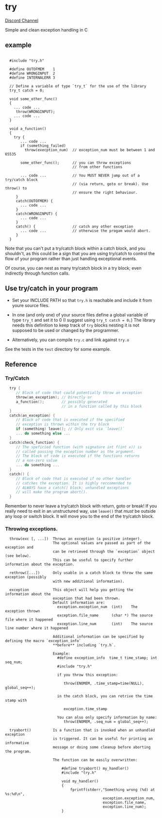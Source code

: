 # try 

[Discord Channel](https://discord.gg/QFzP9vaR8j)

Simple and clean exception handling in C

## example

```

  #include "try.h"

  #define OUTOFMEM    1
  #define WRONGINPUT  2
  #define INTERNALERR 3

  // Define a variable of type `try_t` for the use of the library
  try_t catch = 0;

  void some_other_func() 
  {
    ... code ...
     throw(WRONGINPUT);
    ... code ...
  }

  void a_function()
  {
    try {
       ... code ...
       if (something_failed) 
         throw(execption_num)  // exception_num must be between 1 and 65535 
   
       some_other_func();      // you can throw exceptions
                               // from other functions 
   
       ... code ...            // You MUST NEVER jump out of a try/catch block
                               // (via return, goto or break). Use throw() to
                               // ensure the right behaviour.
     }  
     catch(OUTOFMEM) {
       ... code ...
     }
     catch(WRONGINPUT) {
       ... code ...
     }
     catch() {                 // catch any other exception
       ... code ...            // otherwise the progam would abort.
     }
  }

```
Note that you can't put a try/catch block within a catch block,
and you shouldn't, as this could be a sign that you are using try/catch to control
the flow of your program rather than just handling exceptional events.

Of course, you can nest as many try/catch block in a try block; even
indirectly through function calls.

## Use try/catch in your program

 - Set your INCLUDE PATH so that `try.h` is reachable and include it
   from youre source files. 

 - In one (and only one) of your source files define a global variable
   of type `try_t` and set it to 0 (I suggest using `try_t catch = 0;`)
   The library needs this definition to keep track of `try` blocks nesting
   it is not supposed to be used or changed by the programmer.

 - Alternatively, you can compile `try.c` and link against `try.o`
  
See the tests in the `test` directory for some example.

## Reference

### Try/Catch

``` C
  try {
     // Block of code that could potentially throw an exception
     throw(an_exception); // Directly or
     a_function();        // possibly generated
                          // in a function called by this block
  }
  catch(an_exception) { 
     // Block of code that is executed if the specified
     // exception is thrown within the try block
     if (something) leave(); // Only exit via `leave()`
     ... do something else ...
  }
  catch(check_function) { 
     // The speficied function (with signature int f(int x)) is
     // called passing the exception number as the argument.
     // The block of code is executed if the functions returns 
     // a non-zero value
     ... do something ...
  }
  catch() {
     // Block of code that is executed if no other handler
     // catches the exception. It is highly reccomended to 
     // ALWAYS have a catch() block; unhandled exceptions
     // will make the program abort().
  }
```
Remember to never leave a try/catch block with return, goto or break!
If you really need to exit in an unstructured way, use `leave()` that
*must* be outside any loop or switch block.
It will move you to the end of the try/catch block.

### Throwing exceptions.

```
  throw(exc [, ...])  Throws an exception (a positive integer).
                      The optional values are passed as part of the exception and 
                      can be retrieved through the `exception` object (see below).
                      This can be useful to specify further information about the exception.

  rethrow([...])      Only usable in a catch block to throw the same exception (possibly
                      with new additional information).

  exception           This object will help you getting the information about the
                      exception that had been thrown.
                      Default information are:
                        exception.exception_num  (int)    The exception thrown 
                        exception.file_name      (char *) The source file where it happened
                        exception.line_num       (int)    The source line number where it happened

                      Additional information can be specified by defining the macro `exception_info`
                      **before** including `try.h`.

                      Example:
                        #define exception_info  time_t time_stamp; int seq_num;
                        #include "try.h"
                                                 
                        if you throw this exception:

                           throw(ENOMEM, .time_stamp=time(NULL), global_seq++);

                        in the catch block, you can retrive the time stamp with 

                           exception.time_stamp

                        You can also only specify information by name:
                           throw(ENOMEM, .seq_num = global_seq++);

  tryabort()          Is a function that is invoked when an unhandled exception
                      is triggered. It can be useful for printing an informative
                      message or doing some cleanup before aborting the program.

                      The function can be easily overwritten:
 
                          #define tryabort() my_handler()
                          #include "try.h"
 
                          void my_handler()
                          {
                              fprintf(stderr,"Something wrong (%d) at %s:%d\n",
                                             exception.exception_num,
                                             exception.file_name,
                                             exception.line_num);
                          }


```


